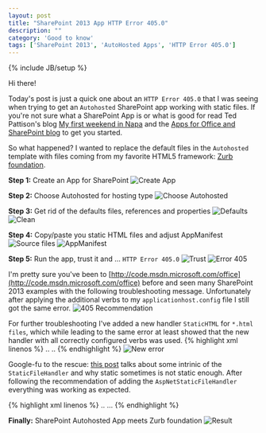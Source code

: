 ```yaml
---
layout: post
title: "SharePoint 2013 App HTTP Error 405.0"
description: ""
category: 'Good to know'
tags: ['SharePoint 2013', 'AutoHosted Apps', 'HTTP Error 405.0']
---
```

{% include JB/setup %}


Hi there!

Today's post is just a quick one about an `HTTP Error 405.0` that I was seeing when trying to get an `Autohosted` SharePoint app
working with static files. If you're not sure what a SharePoint App is or what is good for read Ted Pattison's blog
[My first weekend in Napa] and the [Apps for Office and SharePoint blog] to get you started.

[Cloud9]: https://c9.io/
[My first weekend in Napa]: http://blog.tedpattison.net/Lists/Posts/Post.aspx?List=9d54806e-14ca-456d-a62a-b903c9dda841&ID=17&utm_source=twitterfeed&utm_medium=twitter&Web=dbc8a5bc-c0d9-412c-8929-177a045a5351
[Apps for Office and SharePoint blog]: http://blogs.msdn.com/b/officeapps/


So what happened? I wanted to replace the default files in the
`Autohosted` template with files coming from my
favorite HTML5 framework: [Zurb foundation](http://foundation.zurb.com/).


**Step 1:** Create an App for SharePoint
![Create App](/img/2012-09-03-NewProject.jpg)

**Step 2:** Choose Autohosted for hosting type
![Choose Autohosted](/img/2012-09-03-Autohosted.jpg)

**Step 3:** Get rid of the defaults files, references and properties
![Defaults](/img/2012-09-03-Defaults.jpg)
![Clean](/img/2012-09-03-Clean.jpg)

**Step 4:** Copy/paste you static HTML files and adjust AppManifest
![Source files](/img/2012-09-03-Files.jpg)
![AppManifest](/img/2012-09-03-AppManifest.jpg)

**Step 5:** Run the app, trust it and ... `HTTP Error 405.0`
![Trust](/img/2012-09-03-Trust.jpg)
![Error 405](/img/2012-09-03-Error.jpg)


I'm pretty sure you've been to [http://code.msdn.microsoft.com/office](http://code.msdn.microsoft.com/office) before
and seen many SharePoint 2013
examples with the following troubleshooting message. Unfortunately after applying the additional verbs to my
`applicationhost.config` file I  still got the same  error.
 ![405 Recommendation](/img/2012-09-03-405Recommendation.jpg)

 For further troubleshooting I've added a new handler `StaticHTML` for `*.html
 files`,  which while leading to the same error at least showed that the new handler with all correctly configured
 verbs was used.
 {% highlight xml linenos %}
 ..
 <handlers>
    ..
    <add name="StaticHTML" path="*.html" verb="GET,HEAD,POST,DEBUG,TRACE" modules="StaticFileModule" resourceType="File" requireAccess="Read" />
    <add name="StaticFile" path="*" verb="*" modules="StaticFileModule,DefaultDocumentModule,DirectoryListingModule" resourceType="Either" requireAccess="Read" />
 </handlers>
 {% endhighlight %}
 ![New error](/img/2012-09-03-error2.jpg)

Google-fu to the rescue: [this post] talks about some intrinic of the `StaticFileHandler` and why static sometimes is
 not static enough. After following the recommendation of adding the `AspNetStaticFileHandler`
 everything was working as expected.

[this post]: http://www.paraesthesia.com/archive/2011/05/02/when-staticfilehandler-is-not-staticfilehandler.aspx

 {% highlight xml linenos %}
 ..
 <handlers>
    ...
    <add name="AspNetStaticFileHandler" path="*" verb="*" type="System.Web.StaticFileHandler" />
    <add name="StaticHTML" path="*.html" verb="GET,HEAD,POST,DEBUG,TRACE" modules="StaticFileModule" resourceType="File" requireAccess="Read" />
    <add name="StaticFile" path="*" verb="*" modules="StaticFileModule,DefaultDocumentModule,DirectoryListingModule" resourceType="Either" requireAccess="Read" />
 </handlers>
 {% endhighlight %}


**Finally:** SharePoint Autohosted App meets Zurb foundation
 ![Result](/img/2012-09-03-Result.jpg)






